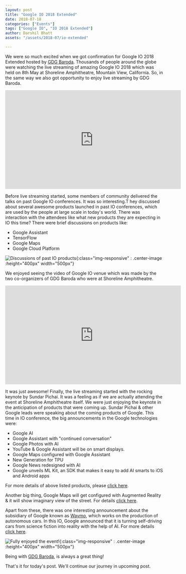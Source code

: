 ```yaml
---
layout: post
title: "Google IO 2018 Extended"
date: 2018-07-18
categories: ["Events"]
tags: ["Google IO", "IO 2018 Extended"]
author: Darshil Bhatt
assets: "/assets/2018-07/io-extended"

---
```

We were so much excited when we got confirmation for Google IO 2018 Extended hosted by [GDG Baroda](https://gdgbaroda.com/). Thousands of people around the globe were watching the live streaming of amazing Google IO 2018 which was held on 8th May at Shoreline Amphitheatre, Mountain View, California. So, in the same way we also got opportunity to enjoy live streaming by GDG Baroda.

<div class="embed-responsive embed-responsive-16by9">
<iframe class="responsive-embed-item" width="560" height="315" src="https://www.youtube.com/embed/ogfYd705cRs" frameborder="0" allow="autoplay; encrypted-media" allowfullscreen></iframe>
</div>

Before live streaming started, some members of community delivered the talks on past Google IO conferences. It was so interesting.T hey discussed about several awesome products launched in past IO conferences, which are used by the people at large scale in today's world. There was interaction with the attendees like what new products they are expecting in IO this time? There were brief discussions on products like:

* Google Assistant
* TensorFlow
* Google Maps
* Google Cloud Platform

![Discussions of past IO products]({{page.assets}}/discussions.jpg){:class="img-responsive" : .center-image :height="400px" width="500px"}

We enjoyed seeing the video of Google IO venue which was made by the two co-organizers of GDG Baroda who were at Shoreline Amphitheatre.

<div class="embed-responsive embed-responsive-16by9">
<iframe width="560" height="315" src="https://www.youtube.com/embed/tJjDx5yUL0U" frameborder="0" allow="autoplay; encrypted-media" allowfullscreen></iframe>
</div>

It was just awesome! Finally, the live streaming started with the rocking keynote by Sundar Pichai. It was a feeling as if we are actually attending the event at Shoreline Amphitheatre itself. We were just enjoying the keynote in the anticipation of products that were coming up. Sundar Pichai & other Google leads were speaking about the coming products of Google. This time in IO conference, the big announcements in the Google technologies were:

* Google AI
* Google Assistant with "continued conversation"
* Google Photos with AI
* YouTube & Google Assistant will be on smart displays.
* Google Maps configured with Google Assistant
* New Generation for TPU
* Google News redesigned with AI
* Google unveils ML Kit, an SDK that makes it easy to add AI smarts to iOS and Android apps

For more details of above listed products, please [click here](https://techcrunch.com/2018/05/08/8-big-announcements-from-google-i-o-2018/).

Another big thing, Google Maps will get configured with Augmented Reality & it will show imaginary view of the street. For details [click here](https://www.youtube.com/watch?v=xS_NgTAB4jQ).

Apart from these, there was one interesting announcement about the subsidiary of Google known as [Waymo](https://en.wikipedia.org/wiki/Waymo), which works on the production of autonomous cars. In this IO, Google announced that it is turning self-driving cars from science fiction into reality with the help of AI. For more details [click here](https://www.youtube.com/watch?v=UrJ4-AUL4U0).

![Fully enjoyed the event!]({{page.assets}}/end_of_event.jpg){:class="img-responsive" : .center-image :height="400px" width="500px"}

Being with [GDG Baroda](https://gdgbaroda.com/), is always a great thing!

That's it for today's post. We'll continue our journey in upcoming post.
